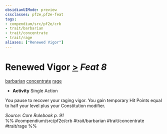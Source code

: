 ```yaml
---
obsidianUIMode: preview
cssclasses: pf2e,pf2e-feat
tags:
- compendium/src/pf2e/crb
- trait/barbarian
- trait/concentrate
- trait/rage
aliases: ["Renewed Vigor"]
---
```

# Renewed Vigor  [>](rules/core-rulebook/chapter-9-playing-the-game.md#Actions "Single Action") *Feat 8*  
[barbarian](rules/traits/barbarian.md "Barbarian Class Trait")  [concentrate](rules/traits/concentrate.md "Concentrate Action & Ability Trait")  [rage](rules/traits/rage.md "Rage Combat Trait")  

- **Activity** Single Action

You pause to recover your raging vigor. You gain temporary Hit Points equal to half your level plus your Constitution modifier.

*Source: Core Rulebook p. 91*  
%% #compendium/src/pf2e/crb #trait/barbarian #trait/concentrate #trait/rage %%